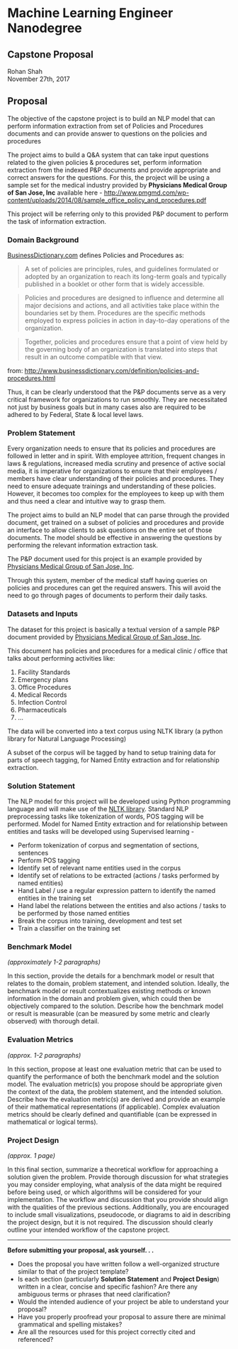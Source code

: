 # Machine Learning Engineer Nanodegree
## Capstone Proposal
Rohan Shah  
November 27th, 2017

## Proposal

The objective of the capstone project is to build an NLP model that can perform information extraction from set of Policies and Procedures documents  and can provide answer to questions on the policies and procedures

The project aims to build a Q&A system that can take input questions related to the given policies & procedures set, perform information extraction from the indexed P&P documents and provide appropriate and correct answers for the questions. For this, the project will be using a sample set for the medical industry provided by **Physicians Medical Group of San Jose, Inc** available here - http://www.pmgmd.com/wp-content/uploads/2014/08/sample_office_policy_and_procedures.pdf

This project will be referring only to this provided P&P document to perform the task of information extraction. 

### Domain Background

[BusinessDictionary.com](http://www.businessdictionary.com) defines Policies and Procedures as:

> A set of policies are principles, rules, and guidelines formulated or adopted by an organization to reach its long-term goals and typically published in a booklet or other form that is widely accessible.

> Policies and procedures are designed to influence and determine all major decisions and actions, and all activities take place within the boundaries set by them. Procedures are the specific methods employed to express policies in action in day-to-day operations of the organization.

> Together, policies and procedures ensure that a point of view held by the governing body of an organization is translated into steps that result in an outcome compatible with that view.

from:  http://www.businessdictionary.com/definition/policies-and-procedures.html

Thus, it can be clearly understood that the P&P documents serve as a very critical framework for organizations to run smoothly. They are necessitated not just by business goals but in many cases also are required to be adhered to by Federal, State & local level laws.

### Problem Statement

Every organization needs to ensure that its policies and procedures are followed in letter and in spirit. With employee attrition, frequent changes in laws & regulations, increased media scrutiny and presence of active social media, it is imperative for organizations to ensure that their employees / members have clear understanding of their policies and procedures. They need to ensure adequate trainings and understanding of these policies. However, it becomes too complex for the employees to keep up with them and thus need a clear and intuitive way to grasp them.

The project aims to build an NLP model that can parse through the provided document, get trained on a subset of policies and procedures and provide an interface to allow clients to ask questions on the entire set of those documents. The model should be effective in answering the questions by performing the relevant information extraction task. 

The P&P document used for this project is an example provided by [Physicians Medical Group of San Jose, Inc](http://www.pmgmd.com/wp-content/uploads/2014/08/sample_office_policy_and_procedures.pdf). 

Through this system, member of the medical staff having queries on policies and procedures can get the required answers. This will avoid the need to go through pages of documents to perform their daily tasks.

### Datasets and Inputs

The dataset for this project is basically a textual version of a sample P&P document provided by [Physicians Medical Group of San Jose, Inc](http://www.pmgmd.com/wp-content/uploads/2014/08/sample_office_policy_and_procedures.pdf).

This document has policies and procedures for a medical clinic / office that talks about performing activities like:
1. Facility Standards
1. Emergency plans
1. Office Procedures
1. Medical Records
1. Infection Control
1. Pharmaceuticals
1. ...

The data will be converted into a text corpus using NLTK library (a python library for Natural Language Processing)

A subset of the corpus will be tagged by hand to setup training data for parts of speech tagging, for Named Entity extraction and for relationship extraction.

### Solution Statement

The NLP model for this project will be developed using Python programming language and will make use of the [NLTK library](http://www.nltk.org/). Standard NLP preprocessing tasks like tokenization of words, POS tagging will be performed. Model for Named Entity extraction and for relationship between entities and tasks will be developed using Supervised learning - 

* Perform tokenization of corpus and segmentation of sections, sentences 
* Perform POS tagging
* Identify set of relevant name entities used in the corpus
* Identify set of relations to be extracted (actions / tasks performed by named entities)
* Hand Label / use a regular expression pattern to identify the named entities in the training set
* Hand label the relations between the entities and also actions / tasks to be performed by those named entities
* Break the corpus into training, development and test set
* Train a classifier on the training set

### Benchmark Model
_(approximately 1-2 paragraphs)_

In this section, provide the details for a benchmark model or result that relates to the domain, problem statement, and intended solution. Ideally, the benchmark model or result contextualizes existing methods or known information in the domain and problem given, which could then be objectively compared to the solution. Describe how the benchmark model or result is measurable (can be measured by some metric and clearly observed) with thorough detail.

### Evaluation Metrics
_(approx. 1-2 paragraphs)_

In this section, propose at least one evaluation metric that can be used to quantify the performance of both the benchmark model and the solution model. The evaluation metric(s) you propose should be appropriate given the context of the data, the problem statement, and the intended solution. Describe how the evaluation metric(s) are derived and provide an example of their mathematical representations (if applicable). Complex evaluation metrics should be clearly defined and quantifiable (can be expressed in mathematical or logical terms).

### Project Design
_(approx. 1 page)_

In this final section, summarize a theoretical workflow for approaching a solution given the problem. Provide thorough discussion for what strategies you may consider employing, what analysis of the data might be required before being used, or which algorithms will be considered for your implementation. The workflow and discussion that you provide should align with the qualities of the previous sections. Additionally, you are encouraged to include small visualizations, pseudocode, or diagrams to aid in describing the project design, but it is not required. The discussion should clearly outline your intended workflow of the capstone project.

-----------

**Before submitting your proposal, ask yourself. . .**

- Does the proposal you have written follow a well-organized structure similar to that of the project template?
- Is each section (particularly **Solution Statement** and **Project Design**) written in a clear, concise and specific fashion? Are there any ambiguous terms or phrases that need clarification?
- Would the intended audience of your project be able to understand your proposal?
- Have you properly proofread your proposal to assure there are minimal grammatical and spelling mistakes?
- Are all the resources used for this project correctly cited and referenced?
